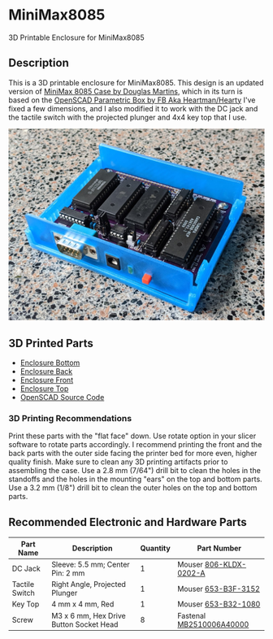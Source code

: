 # MiniMax8085
3D Printable Enclosure for MiniMax8085

## Description
This is a 3D printable enclosure for MiniMax8085. This design is an updated version of
[MiniMax 8085 Case by Douglas Martins](https://www.thingiverse.com/thing:3399973),
which in its turn is based on the [OpenSCAD Parametric Box by FB Aka Heartman/Hearty](http://heartygfx.blogspot.com)
I've fixed a few dimensions,
and I also modified it to work with the DC jack and the tactile switch with the projected plunger and 4x4 key top that I use.

![MiniMax8085 Case - Top off](printed_parts/MiniMax8085-Case.jpg)

## 3D Printed Parts

* [Enclosure Bottom](printed_parts/MiniMax8085-Bottom.stl)
* [Enclosure Back](printed_parts/MiniMax8085-Back.stl)
* [Enclosure Front](printed_parts/MiniMax8085-Front.stl)
* [Enclosure Top](printed_parts/MiniMax8085-Top.stl)
* [OpenSCAD Source Code](printed_parts/MiniMax8085.scad)

### 3D Printing Recommendations

Print these parts with the "flat face" down. Use rotate option in your slicer software to rotate parts accordingly.
I recommend printing the front and the back parts with the outer side facing the printer bed for more even, higher quality finish.
Make sure to clean any 3D printing artifacts prior to assembling the case.
Use a 2.8 mm (7/64") drill bit to clean the holes in the standoffs and the holes in the mounting "ears" on the top and bottom parts.
Use a 3.2 mm (1/8") drill bit to clean the outer holes on the top and bottom parts.

## Recommended Electronic and Hardware Parts

Part Name      | Description                      | Quantity | Part Number
-------------- | -------------------------------- | -------- | ------------------
DC Jack        | Sleeve: 5.5 mm; Center Pin: 2 mm | 1        | Mouser [806-KLDX-0202-A](https://www.mouser.com/ProductDetail/806-KLDX-0202-A)
Tactile Switch | Right Angle, Projected Plunger   | 1        | Mouser [653-B3F-3152](https://www.mouser.com/ProductDetail/653-B3F-3152)
Key Top        | 4 mm x 4 mm, Red                 | 1        | Mouser [653-B32-1080](https://www.mouser.com/ProductDetail/653-B32-1080)
Screw          | M3 x 6 mm, Hex Drive Button Socket Head | 8 | Fastenal [MB2510006A40000](https://www.fastenal.com/products/details/MB2510006A40000)
